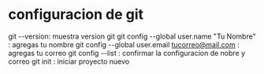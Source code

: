 # configuracion de git
git --version: muestra version git
git config --global user.name "Tu Nombre" : agregas tu nombre
git config --global user.email tucorreo@mail.com : agregas tu correo
git config --list : confirmar la configuracion de nobre y correo
git init : iniciar proyecto nuevo
